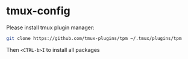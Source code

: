 # tmux-config

Please install tmux plugin manager:
```sh
git clone https://github.com/tmux-plugins/tpm ~/.tmux/plugins/tpm
```

Then `<CTRL-b>I` to install all packages 
